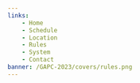 ```yaml
---
links:
    - Home
    - Schedule
    - Location
    - Rules
    - System
    - Contact
banner: /GAPC-2023/covers/rules.png
---
```

